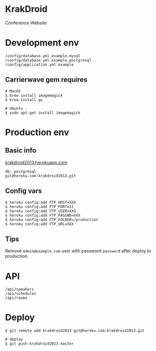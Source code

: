 # KrakDroid

Conference Website


# Development env

    /config/database.yml.example.mysql
    /config/database.yml.example.postgresql
    /config/application.yml.example


## Carrierwave gem requires

    # MacOS
    $ brew install imagemagick
    $ brew install gs

    # Ubuntu
    $ sudo apt-get install imagemagick


# Production env

## Basic info

[krakdroid2013.herokuapp.com](http://krakdroid2013.herokuapp.com)

    db: postgresql
    git@heroku.com:krakdroid2013.git

## Config vars

    $ heroku config:add FTP_HOST=XXX
    $ heroku config:add FTP_PORT=21
    $ heroku config:add FTP_USER=XXX
    $ heroku config:add FTP_PASSWD=XXX
    $ heroku config:add FTP_FOLDER=/production
    $ heroku config:add FTP_URL=XXX


## Tips

Remove `admin@example.com` user with password `password` after deploy to production.


# API

    /api/speakers
    /api/schedules
    /api/rooms


# Deploy

    $ git remote add krakdroid2013 git@heroku.com:krakdroid2013.git

    # deploy
    $ git push krakdroid2013 master
